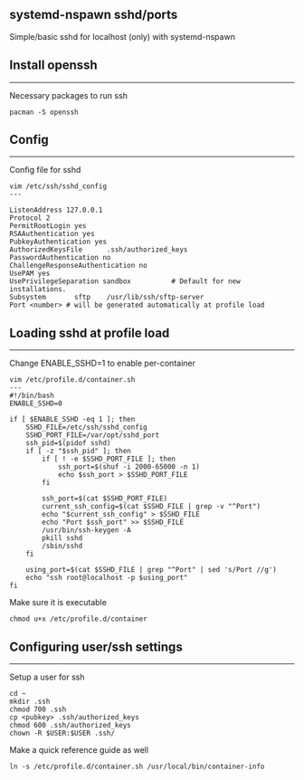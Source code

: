 systemd-nspawn sshd/ports
---
Simple/basic sshd for localhost (only) with systemd-nspawn

## Install openssh
---
Necessary packages to run ssh
```
pacman -S openssh
```

## Config
---
Config file for sshd
```
vim /etc/ssh/sshd_config
---

ListenAddress 127.0.0.1
Protocol 2
PermitRootLogin yes
RSAAuthentication yes
PubkeyAuthentication yes
AuthorizedKeysFile      .ssh/authorized_keys
PasswordAuthentication no
ChallengeResponseAuthentication no
UsePAM yes
UsePrivilegeSeparation sandbox          # Default for new installations.
Subsystem       sftp    /usr/lib/ssh/sftp-server
Port <number> # will be generated automatically at profile load 
```

## Loading sshd at profile load
---
Change ENABLE_SSHD=1 to enable per-container
```
vim /etc/profile.d/container.sh
---
#!/bin/bash
ENABLE_SSHD=0

if [ $ENABLE_SSHD -eq 1 ]; then
    SSHD_FILE=/etc/ssh/sshd_config
    SSHD_PORT_FILE=/var/opt/sshd_port
    ssh_pid=$(pidof sshd)
    if [ -z "$ssh_pid" ]; then
        if [ ! -e $SSHD_PORT_FILE ]; then
            ssh_port=$(shuf -i 2000-65000 -n 1)
            echo $ssh_port > $SSHD_PORT_FILE
        fi

        ssh_port=$(cat $SSHD_PORT_FILE)
        current_ssh_config=$(cat $SSHD_FILE | grep -v "^Port")
        echo "$current_ssh_config" > $SSHD_FILE
        echo "Port $ssh_port" >> $SSHD_FILE
        /usr/bin/ssh-keygen -A
        pkill sshd
        /sbin/sshd
    fi

    using_port=$(cat $SSHD_FILE | grep "^Port" | sed 's/Port //g')
    echo "ssh root@localhost -p $using_port"
fi

```

Make sure it is executable
```
chmod u+x /etc/profile.d/container
```

## Configuring user/ssh settings
---
Setup a user for ssh
```
cd ~
mkdir .ssh
chmod 700 .ssh
cp <pubkey> .ssh/authorized_keys
chmod 600 .ssh/authorized_keys
chown -R $USER:$USER .ssh/
```

Make a quick reference guide as well
```
ln -s /etc/profile.d/container.sh /usr/local/bin/container-info
```
